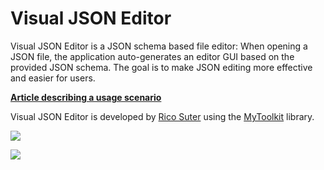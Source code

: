 # Visual JSON Editor

Visual JSON Editor is a JSON schema based file editor: When opening a JSON file, the application auto-generates an editor GUI based on the provided JSON schema. The goal is to make JSON editing more effective and easier for users. 

**[Article describing a usage scenario](http://blog.rsuter.com/?p=795)**

Visual JSON Editor is developed by [Rico Suter](http://rsuter.com) using the [MyToolkit](http://mytoolkit.io) library. 

![](http://rsuter.com/Projects/VisualJsonEditor/Screenshot02.png)

![](http://rsuter.com/Projects/VisualJsonEditor/Screenshot01.png)
